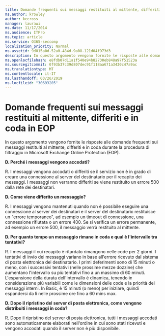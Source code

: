 ```yaml
---
title: Domande frequenti sui messaggi restituiti al mittente, differiti e in coda in EOP
ms.author: krowley
author: kccross
manager: laurawi
ms.date: 11/17/2014
ms.audience: ITPro
ms.topic: article
ms.service: O365-seccomp
localization_priority: Normal
ms.assetid: 9d015a0d-52a0-484d-9a08-121d04f973d3
description: In questo argomento vengono fornite le risposte alle domande frequenti sui messaggi restituiti al mittente, differiti e in coda durante la procedura di filtraggio in Microsoft Exchange Online Protection (EOP).
ms.openlocfilehash: e8fdb07d11a1f540e94b82730eb848a97f51523a
ms.sourcegitcommit: 0f93b37c39d807dec91f118aa671a3430c47a9ac
ms.translationtype: MT
ms.contentlocale: it-IT
ms.lasthandoff: 03/20/2019
ms.locfileid: "30693205"
---
```

# <a name="eop-queued-deferred-and-bounced-messages-faq"></a>Domande frequenti sui messaggi restituiti al mittente, differiti e in coda in EOP

In questo argomento vengono fornite le risposte alle domande frequenti sui messaggi restituiti al mittente, differiti e in coda durante la procedura di filtraggio in Microsoft Exchange Online Protection (EOP).
  
 **D. Perché i messaggi vengono accodati?**
  
R. I messaggi vengono accodati o differiti se il servizio non è in grado di creare una connessione al server del destinatario per il recapito dei messaggi. I messaggi non verranno differiti se viene restituito un errore 500 dalla rete dei destinatari.
  
 **D. Come viene differito un messaggio?**
  
R. I messaggi vengono mantenuti quando non è possibile eseguire una connessione al server dei destinatari e il server del destinatario restituisce un "errore temporaneo", ad esempio un timeout di connessione, una connessione rifiutata o un errore 400. Se si verifica un errore permanente, ad esempio un errore 500, il messaggio verrà restituito al mittente.
  
 **D. Per quanto tempo un messaggio rimane in coda e qual è l'intervallo tra tentativi?**
  
R. I messaggi il cui recapito è ritardato rimangono nelle code per 2 giorni. I tentativi di invio dei messaggi variano in base all'errore ricevuto dal sistema di posta elettronica del destinatario. I primi deferimenti sono di 15 minuti o meno, con i successivi tentativi (nelle prossime mezze dozzine) che aumentano l'intervallo su più tentativi fino a un massimo di 60 minuti. L'espansione della durata dell'intervallo è dinamica, tenendo in considerazione più variabili come le dimensioni delle code e la priorità dei messaggi interni. In Basic, è 15 minuti (o meno) per iniziare, quindi espandersi da lì nelle prossime ore fino a 60 mins max.
  
 **D. Dopo il ripristino del server di posta elettronica, come vengono distribuiti i messaggi in coda?**
  
R. Dopo il ripristino del server di posta elettronica, tutti i messaggi accodati sono automaticamente elaborati nell'ordine in cui sono stati ricevuti e vengono accodati quando il server non è più disponibile.   
  

